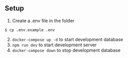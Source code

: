 ## Setup

1. Create a .env file in the folder
```console
$ cp .env.example .env
```
2. `docker-compose up -d` to start development database
3. `npm run dev` to start development server
4. `docker-compose down` to stop development database
